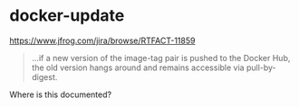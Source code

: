 # docker-update

https://www.jfrog.com/jira/browse/RTFACT-11859

> ...if a new version of the image-tag pair is pushed to the Docker Hub, the old version hangs around and remains accessible via pull-by-digest.

Where is this documented?

